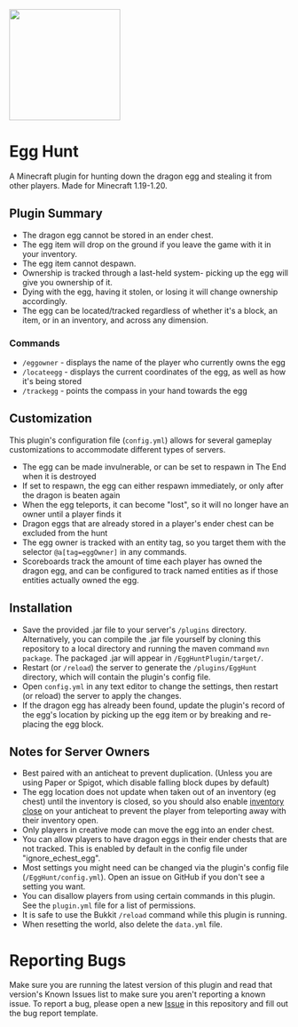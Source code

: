 <img src="https://github.com/HyperSMP/EggHuntPlugin/assets/51202569/c0c860ee-bfa1-480f-baad-12874467416c" width="200" height="200">

# Egg Hunt
A Minecraft plugin for hunting down the dragon egg and stealing it from other players. Made for Minecraft 1.19-1.20.

## Plugin Summary

- The dragon egg cannot be stored in an ender chest.
- The egg item will drop on the ground if you leave the game with it in your inventory.
- The egg item cannot despawn.
- Ownership is tracked through a last-held system- picking up the egg will give you ownership of it.
- Dying with the egg, having it stolen, or losing it will change ownership accordingly.
- The egg can be located/tracked regardless of whether it's a block, an item, or in an inventory, and across any dimension.

### Commands
- `/eggowner` - displays the name of the player who currently owns the egg
- `/locateegg` - displays the current coordinates of the egg, as well as how it's being stored
- `/trackegg` - points the compass in your hand towards the egg

## Customization

This plugin's configuration file (`config.yml`) allows for several gameplay customizations to accommodate different types of servers.
- The egg can be made invulnerable, or can be set to respawn in The End when it is destroyed
- If set to respawn, the egg can either respawn immediately, or only after the dragon is beaten again
- When the egg teleports, it can become "lost", so it will no longer have an owner until a player finds it
- Dragon eggs that are already stored in a player's ender chest can be excluded from the hunt
- The egg owner is tracked with an entity tag, so you target them with the selector `@a[tag=eggOwner]` in any commands.
- Scoreboards track the amount of time each player has owned the dragon egg, and can be configured to track named entities as if those entities actually owned the egg.

## Installation
- Save the provided .jar file to your server's `/plugins` directory. Alternatively, you can compile the .jar file yourself by cloning this repository to a local directory and running the maven command `mvn package`. The packaged .jar will appear in `/EggHuntPlugin/target/`.
- Restart (or `/reload`) the server to generate the `/plugins/EggHunt` directory, which will contain the plugin's config file.
- Open `config.yml` in any text editor to change the settings, then restart (or reload) the server to apply the changes.
- If the dragon egg has already been found, update the plugin's record of the egg's location by picking up the egg item or by breaking and re-placing the egg block.

## Notes for Server Owners
- Best paired with an anticheat to prevent duplication. (Unless you are using Paper or Spigot, which disable falling block dupes by default)
- The egg location does not update when taken out of an inventory (eg chest) until the inventory is closed, so you should also enable [inventory close](https://github.com/NoCheatPlus/Docs/wiki/%5BInventory%5D-Open) on your anticheat to prevent the player from teleporting away with their inventory open.
- Only players in creative mode can move the egg into an ender chest.
- You can allow players to have dragon eggs in their ender chests that are not tracked. This is enabled by default in the config file under "ignore_echest_egg".
- Most settings you might need can be changed via the plugin's config file (`/EggHunt/config.yml`). Open an issue on GitHub if you don't see a setting you want.
- You can disallow players from using certain commands in this plugin. See the `plugin.yml` file for a list of permissions.
- It is safe to use the Bukkit `/reload` command while this plugin is running.
- When resetting the world, also delete the `data.yml` file.

# Reporting Bugs
Make sure you are running the latest version of this plugin and read that version's Known Issues list to make sure you aren't reporting a known issue.
To report a bug, please open a new [Issue](https://github.com/HyperSMP/EggHuntPlugin/issues) in this repository and fill out the bug report template.
